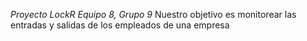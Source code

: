 *Proyecto LockR*
*Equipo 8, Grupo 9*
Nuestro objetivo es monitorear las entradas y salidas de los empleados de una empresa
